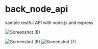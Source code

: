 # back_node_api
sample restful API with node.js and express

![Screenshot (8)](https://user-images.githubusercontent.com/75145283/109381136-ae319780-78ed-11eb-814d-92c22c5f1524.png)

![Screenshot (6)](https://user-images.githubusercontent.com/75145283/109380392-ab35a780-78eb-11eb-8f64-37f4eea5d0c9.png)
![Screenshot (7)](https://user-images.githubusercontent.com/75145283/109380491-b25cb580-78eb-11eb-9155-ccf95a5a587e.png)

